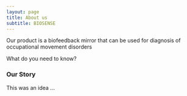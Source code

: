 ```yaml
---
layout: page
title: About us
subtitle: BIOSENSE
---
```


Our product is a biofeedback mirror that can be used for diagnosis of occupational movement disorders

What do you need to know?

### Our Story

This was an idea ...

